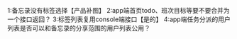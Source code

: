 1:备忘录没有标签选择【产品补图】
2:app端首页todo、班次目标等要不要合并为一个接口返回？
3:标签列表复用console端接口【是的】
4:app端任务分派的用户列表是否可以和备忘录的分享范围的用户列表公用？
